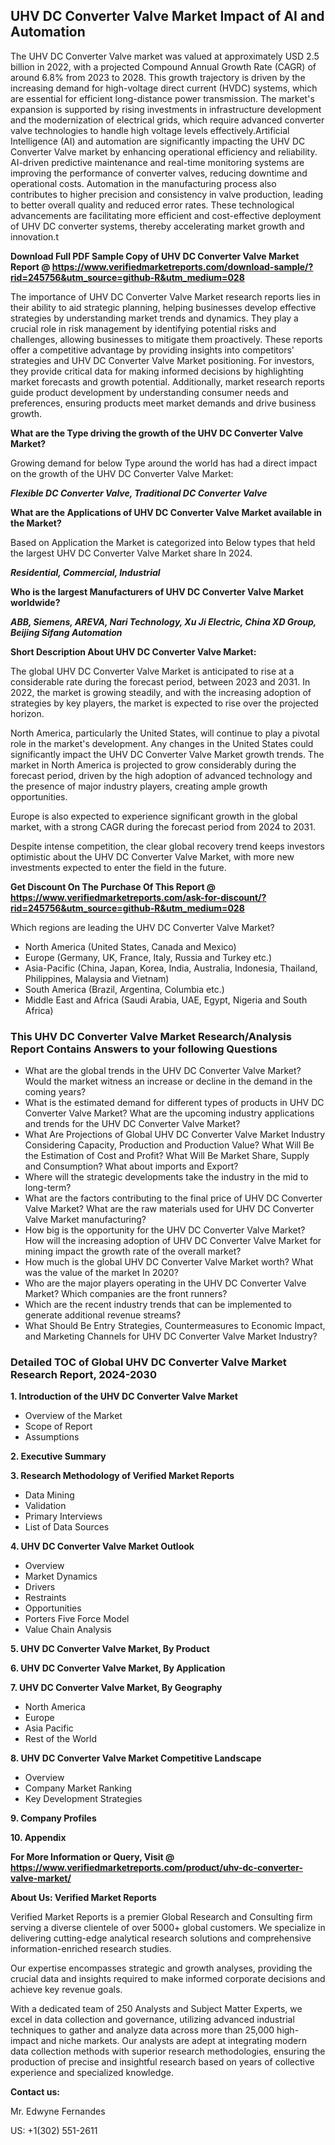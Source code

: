 <h2>UHV DC Converter Valve Market Impact of AI and Automation</h2>The UHV DC Converter Valve market was valued at approximately USD 2.5 billion in 2022, with a projected Compound Annual Growth Rate (CAGR) of around 6.8% from 2023 to 2028. This growth trajectory is driven by the increasing demand for high-voltage direct current (HVDC) systems, which are essential for efficient long-distance power transmission. The market's expansion is supported by rising investments in infrastructure development and the modernization of electrical grids, which require advanced converter valve technologies to handle high voltage levels effectively.Artificial Intelligence (AI) and automation are significantly impacting the UHV DC Converter Valve market by enhancing operational efficiency and reliability. AI-driven predictive maintenance and real-time monitoring systems are improving the performance of converter valves, reducing downtime and operational costs. Automation in the manufacturing process also contributes to higher precision and consistency in valve production, leading to better overall quality and reduced error rates. These technological advancements are facilitating more efficient and cost-effective deployment of UHV DC converter systems, thereby accelerating market growth and innovation.t</p><p id="" class=""><strong>Download Full PDF Sample Copy of UHV DC Converter Valve Market Report @ <a href="https://www.verifiedmarketreports.com/download-sample/?rid=245756&utm_source=github-R&utm_medium=028" target="_blank">https://www.verifiedmarketreports.com/download-sample/?rid=245756&utm_source=github-R&utm_medium=028</a></strong></p><p>The importance of&nbsp;UHV DC Converter Valve Market research reports lies in their ability to aid strategic planning, helping businesses develop effective strategies by understanding market trends and dynamics. They play a crucial role in risk management by identifying potential risks and challenges, allowing businesses to mitigate them proactively. These reports offer a competitive advantage by providing insights into competitors' strategies and UHV DC Converter Valve Market positioning. For investors, they provide critical data for making informed decisions by highlighting market forecasts and growth potential. Additionally, market research reports guide product development by understanding consumer needs and preferences, ensuring products meet market demands and drive business growth.</p><p><strong>What are the&nbsp;Type driving the growth of the UHV DC Converter Valve Market?</strong></p><p id="" class="">Growing demand for below Type around the world has had a direct impact on the growth of the UHV DC Converter Valve Market:</p><em><strong>Flexible DC Converter Valve, Traditional DC Converter Valve</strong></em></p><strong>What are the&nbsp;Applications&nbsp;of UHV DC Converter Valve Market available in the Market?</strong></p><p id="" class="">Based on Application the Market is categorized into Below types that held the largest UHV DC Converter Valve Market share In 2024.</p><em><strong>Residential, Commercial, Industrial</strong></em></p><strong>Who is the largest Manufacturers of UHV DC Converter Valve Market worldwide?</strong></p><p><em><strong>ABB, Siemens, AREVA, Nari Technology, Xu Ji Electric, China XD Group, Beijing Sifang Automation</strong></em></p><p id="" class=""><strong>Short Description About UHV DC Converter Valve Market:</strong></p><p>The global UHV DC Converter Valve Market is anticipated to rise at a considerable rate during the forecast period, between 2023 and 2031. In 2022, the market is growing steadily, and with the increasing adoption of strategies by key players, the market is expected to rise over the projected horizon.</p><p>North America, particularly the United States, will continue to play a pivotal role in the market's development. Any changes in the United States could significantly impact the UHV DC Converter Valve Market growth trends. The market in North America is projected to grow considerably during the forecast period, driven by the high adoption of advanced technology and the presence of major industry players, creating ample growth opportunities.</p><p>Europe is also expected to experience significant growth in the global market, with a strong CAGR during the forecast period from 2024 to 2031.</p><p>Despite intense competition, the clear global recovery trend keeps investors optimistic about the UHV DC Converter Valve Market, with more new investments expected to enter the field in the future.</p><p id="" class=""><strong>Get Discount On The Purchase Of This Report @ <a href="https://www.verifiedmarketreports.com/ask-for-discount/?rid=245756&utm_source=github-R&utm_medium=028" target="_blank">https://www.verifiedmarketreports.com/ask-for-discount/?rid=245756&utm_source=github-R&utm_medium=028</a></strong></p>Which regions are leading the UHV DC Converter Valve Market?</p><ul><li>North America (United States, Canada and Mexico)</li><li>Europe (Germany, UK, France, Italy, Russia and Turkey etc.)</li><li>Asia-Pacific (China, Japan, Korea, India, Australia, Indonesia, Thailand, Philippines, Malaysia and Vietnam)</li><li>South America (Brazil, Argentina, Columbia etc.)</li><li>Middle East and Africa (Saudi Arabia, UAE, Egypt, Nigeria and South Africa)</li></ul><h3 id="" class="">This UHV DC Converter Valve Market Research/Analysis Report Contains Answers to your following Questions</h3><ul><li>What are the global trends in the UHV DC Converter Valve Market? Would the market witness an increase or decline in the demand in the coming years?</li><li>What is the estimated demand for different types of products in UHV DC Converter Valve Market? What are the upcoming industry applications and trends for the UHV DC Converter Valve Market?</li><li>What Are Projections of Global UHV DC Converter Valve Market Industry Considering Capacity, Production and Production Value? What Will Be the Estimation of Cost and Profit? What Will Be Market Share, Supply and Consumption? What about imports and Export?</li><li>Where will the strategic developments take the industry in the mid to long-term?</li><li>What are the factors contributing to the final price of UHV DC Converter Valve Market? What are the raw materials used for UHV DC Converter Valve Market manufacturing?</li><li>How big is the opportunity for the UHV DC Converter Valve Market? How will the increasing adoption of UHV DC Converter Valve Market for mining impact the growth rate of the overall market?</li><li>How much is the global UHV DC Converter Valve Market worth? What was the value of the market In 2020?</li><li>Who are the major players operating in the UHV DC Converter Valve Market? Which companies are the front runners?</li><li>Which are the recent industry trends that can be implemented to generate additional revenue streams?</li><li>What Should Be Entry Strategies, Countermeasures to Economic Impact, and Marketing Channels for UHV DC Converter Valve Market Industry?</li></ul><h3 id="" class="">Detailed TOC of Global UHV DC Converter Valve Market Research Report, 2024-2030</h3><p id="" class=""><strong>1. Introduction of the UHV DC Converter Valve Market</strong></p><ul><li>Overview of the Market</li><li>Scope of Report</li><li>Assumptions</li></ul><p id="" class=""><strong>2. Executive Summary</strong></p><p id="" class=""><strong>3. Research Methodology of Verified Market Reports</strong></p><ul><li>Data Mining</li><li>Validation</li><li>Primary Interviews</li><li>List of Data Sources</li></ul><p id="" class=""><strong>4. UHV DC Converter Valve Market Outlook</strong></p><ul><li>Overview</li><li>Market Dynamics</li><li>Drivers</li><li>Restraints</li><li>Opportunities</li><li>Porters Five Force Model</li><li>Value Chain Analysis</li></ul><p id="" class=""><strong>5. UHV DC Converter Valve Market, By Product</strong></p><p id="" class=""><strong>6. UHV DC Converter Valve Market, By Application</strong></p><p id="" class=""><strong>7. UHV DC Converter Valve Market, By Geography</strong></p><ul><li>North America</li><li>Europe</li><li>Asia Pacific</li><li>Rest of the World</li></ul><p id="" class=""><strong>8. UHV DC Converter Valve Market Competitive Landscape</strong></p><ul><li>Overview</li><li>Company Market Ranking</li><li>Key Development Strategies</li></ul><p id="" class=""><strong>9. Company Profiles</strong></p><p id="" class=""><strong>10. Appendix</strong></p><p id="" class=""><strong>For More Information or Query, Visit @ <a href="https://www.verifiedmarketreports.com/product/uhv-dc-converter-valve-market/" target="_blank">https://www.verifiedmarketreports.com/product/uhv-dc-converter-valve-market/</a></strong></p><p id="" class=""><strong>About Us: Verified Market Reports</strong></p><p id="" class="">Verified Market Reports is a premier Global Research and Consulting firm serving a diverse clientele of over 5000+ global customers. We specialize in delivering cutting-edge analytical research solutions and comprehensive information-enriched research studies.</p><p id="" class="">Our expertise encompasses strategic and growth analyses, providing the crucial data and insights required to make informed corporate decisions and achieve key revenue goals.</p><p id="" class="">With a dedicated team of 250 Analysts and Subject Matter Experts, we excel in data collection and governance, utilizing advanced industrial techniques to gather and analyze data across more than 25,000 high-impact and niche markets. Our analysts are adept at integrating modern data collection methods with superior research methodologies, ensuring the production of precise and insightful research based on years of collective experience and specialized knowledge.</p><p id="" class=""><strong>Contact us:</strong></p><p id="" class="">Mr. Edwyne Fernandes</p><p id="" class="">US: +1(302) 551-2611</p>